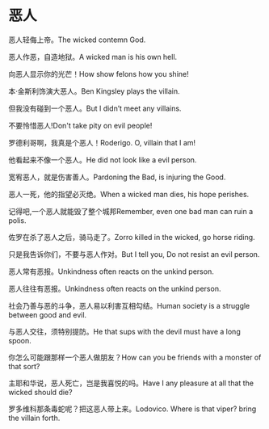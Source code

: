 # 恶人

<p><span class="chinese">恶人轻侮上帝。</span><span class="english">The wicked contemn God.</span></p>

<p><span class="chinese">恶人作恶，自造地狱。</span><span class="english">A wicked man is his own hell.</span></p>

<p><span class="chinese">向恶人显示你的光芒！</span><span class="english">How show felons how you shine!</span></p>

<p><span class="chinese">本·金斯利饰演大恶人。</span><span class="english">Ben Kingsley plays the villain.</span></p>

<p><span class="chinese">但我没有碰到一个恶人。</span><span class="english">But I didn’t meet any villains.</span></p>

<p><span class="chinese">不要怜惜恶人!</span><span class="english">Don't take pity on evil people!</span></p>

<p><span class="chinese">罗德利哥啊，我真是个恶人！</span><span class="english">Roderigo. O, villain that I am!</span></p>

<p><span class="chinese">他看起来不像一个恶人。</span><span class="english">He did not look like a evil person.</span></p>

<p><span class="chinese">宽宥恶人，就是伤害善人。</span><span class="english">Pardoning the Bad, is injuring the Good.</span></p>

<p><span class="chinese">恶人一死，他的指望必灭绝。</span><span class="english">When a wicked man dies, his hope perishes.</span></p>

<p><span class="chinese">记得吧,一个恶人就能毁了整个城邦</span><span class="english">Remember, even one bad man can ruin a polis.</span></p>

<p><span class="chinese">佐罗在杀了恶人之后，骑马走了。</span><span class="english">Zorro killed in the wicked, go horse riding.</span></p>

<p><span class="chinese">只是我告诉你们，不要与恶人作对。</span><span class="english">But I tell you, Do not resist an evil person.</span></p>

<p><span class="chinese">恶人常有恶报。</span><span class="english">Unkindness often reacts on the unkind person.</span></p>

<p><span class="chinese">恶人往往有恶报。</span><span class="english">Unkindness often reacts on the unkind person.</span></p>

<p><span class="chinese">社会乃善与恶的斗争，恶人易以利害互相勾结。</span><span class="english">Human society is a struggle between good and evil.</span></p>

<p><span class="chinese">与恶人交往，须特别提防。</span><span class="english">He that sups with the devil must have a long spoon.</span></p>

<p><span class="chinese">你怎么可能跟那样一个恶人做朋友？</span><span class="english">How can you be friends with a monster of that sort?</span></p>

<p><span class="chinese">主耶和华说，恶人死亡，岂是我喜悦的吗。</span><span class="english">Have I any pleasure at all that the wicked should die?</span></p>

<p><span class="chinese">罗多维科那条毒蛇呢？把这恶人带上来。</span><span class="english">Lodovico. Where is that viper? bring the villain forth.</span></p>

